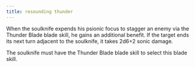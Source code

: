 ```yaml
---
title: resounding thunder
---
```


When the soulknife expends his psionic focus to stagger an enemy via the Thunder Blade blade skill, he gains an additional benefit. If the target ends its next turn adjacent to the soulknife, it takes 2d6+2 sonic damage.

The soulknife must have the Thunder Blade blade skill to select this blade skill.
